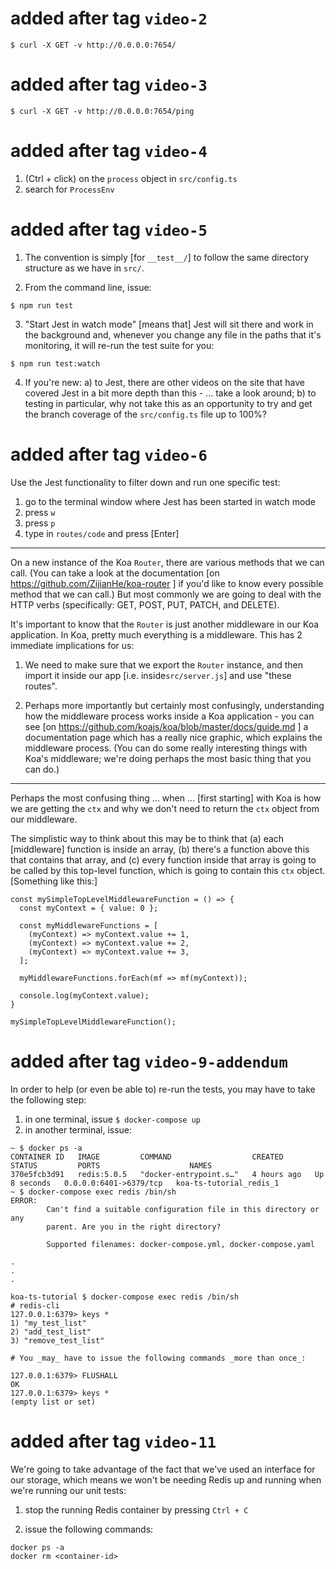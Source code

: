 # added after tag `video-2`

```
$ curl -X GET -v http://0.0.0.0:7654/
```

# added after tag `video-3`

```
$ curl -X GET -v http://0.0.0.0:7654/ping
```

# added after tag `video-4`

1. (Ctrl + click) on the `process` object in `src/config.ts`
2. search for `ProcessEnv`

# added after tag `video-5`

1. The convention is simply [for `__test__/`] to follow the same directory structure as we have in `src/`.

2. From the command line, issue:

```
$ npm run test
```

3. "Start Jest in watch mode" [means that] Jest will sit there and work in the background and, whenever you change any file in the paths that it's monitoring, it will re-run the test suite for you:

```
$ npm run test:watch
```

4. If you're new:
   a) to Jest, there are other videos on the site that have covered Jest in a bit more depth than this - ... take a look around;
   b) to testing in particular, why not take this as an opportunity to try and get the branch coverage of the `src/config.ts` file up to 100%?

# added after tag `video-6`

Use the Jest functionality to filter down and run one specific test:

1. go to the terminal window where Jest has been started in watch mode
2. press `w`
3. press `p`
4. type in `routes/code` and press [Enter]

---

On a new instance of the Koa `Router`, there are various methods that we can call. (You can take a look at the documentation [on https://github.com/ZijianHe/koa-router ] if you'd like to know every possible method that we can call.) But most commonly we are going to deal with the HTTP verbs (specifically: GET, POST, PUT, PATCH, and DELETE).

It's important to know that the `Router` is just another middleware in our Koa application. In Koa, pretty much everything is a middleware. This has 2 immediate implications for us:

1. We need to make sure that we export the `Router` instance, and then import it inside our app [i.e. inside`src/server.js`] and use "these routes".

2. Perhaps more importantly but certainly most confusingly, understanding how the middleware process works inside a Koa application - you can see [on https://github.com/koajs/koa/blob/master/docs/guide.md ] a documentation page which has a really nice graphic, which explains the middleware process. (You can do some really interesting things with Koa's middleware; we're doing perhaps the most basic thing that you can do.)

---

Perhaps the most confusing thing ... when ... [first starting] with Koa is how we are getting the `ctx` and why we don't need to return the `ctx` object from our middleware.

The simplistic way to think about this may be to think that (a) each [middleware] function is inside an array, (b) there's a function above this that contains that array, and (c) every function inside that array is going to be called by this top-level function, which is going to contain this `ctx` object. [Something like this:]

```
const mySimpleTopLevelMiddlewareFunction = () => {
  const myContext = { value: 0 };

  const myMiddlewareFunctions = [
    (myContext) => myContext.value += 1,
    (myContext) => myContext.value += 2,
    (myContext) => myContext.value += 3,
  ];

  myMiddlewareFunctions.forEach(mf => mf(myContext));

  console.log(myContext.value);
}

mySimpleTopLevelMiddlewareFunction();
```

# added after tag `video-9-addendum`

In order to help (or even be able to) re-run the tests, you may have to take the following step:

1. in one terminal, issue `$ docker-compose up`
2. in another terminal, issue:

```
~ $ docker ps -a
CONTAINER ID   IMAGE         COMMAND                  CREATED       STATUS         PORTS                    NAMES
370e5fcb3d91   redis:5.0.5   "docker-entrypoint.s…"   4 hours ago   Up 8 seconds   0.0.0.0:6401->6379/tcp   koa-ts-tutorial_redis_1
~ $ docker-compose exec redis /bin/sh
ERROR:
        Can't find a suitable configuration file in this directory or any
        parent. Are you in the right directory?

        Supported filenames: docker-compose.yml, docker-compose.yaml

.
.
.

koa-ts-tutorial $ docker-compose exec redis /bin/sh
# redis-cli
127.0.0.1:6379> keys *
1) "my_test_list"
2) "add_test_list"
3) "remove_test_list"

# You _may_ have to issue the following commands _more than once_:

127.0.0.1:6379> FLUSHALL
OK
127.0.0.1:6379> keys *
(empty list or set)
```

# added after tag `video-11`

We're going to take advantage of the fact that we've used an interface for our storage, which means we won't be needing Redis up and running when we're running our unit tests:

1. stop the running Redis container by pressing `Ctrl + C`

2. issue the following commands:

```
docker ps -a
docker rm <container-id>
```
